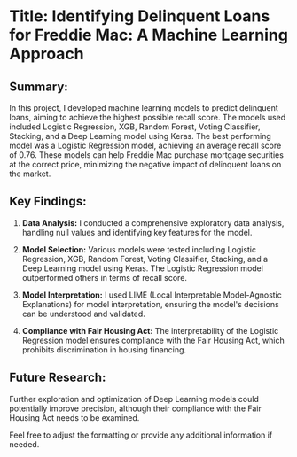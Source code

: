 # Title: Identifying Delinquent Loans for Freddie Mac: A Machine Learning Approach

## Summary:

In this project, I developed machine learning models to predict delinquent loans, aiming to achieve the highest possible recall score. The models used included Logistic Regression, XGB, Random Forest, Voting Classifier, Stacking, and a Deep Learning model using Keras. The best performing model was a Logistic Regression model, achieving an average recall score of 0.76. These models can help Freddie Mac purchase mortgage securities at the correct price, minimizing the negative impact of delinquent loans on the market.

## Key Findings:

1. **Data Analysis:** I conducted a comprehensive exploratory data analysis, handling null values and identifying key features for the model.

2. **Model Selection:** Various models were tested including Logistic Regression, XGB, Random Forest, Voting Classifier, Stacking, and a Deep Learning model using Keras. The Logistic Regression model outperformed others in terms of recall score.

3. **Model Interpretation:** I used LIME (Local Interpretable Model-Agnostic Explanations) for model interpretation, ensuring the model's decisions can be understood and validated.

4. **Compliance with Fair Housing Act:** The interpretability of the Logistic Regression model ensures compliance with the Fair Housing Act, which prohibits discrimination in housing financing.

## Future Research:

Further exploration and optimization of Deep Learning models could potentially improve precision, although their compliance with the Fair Housing Act needs to be examined.

Feel free to adjust the formatting or provide any additional information if needed.
